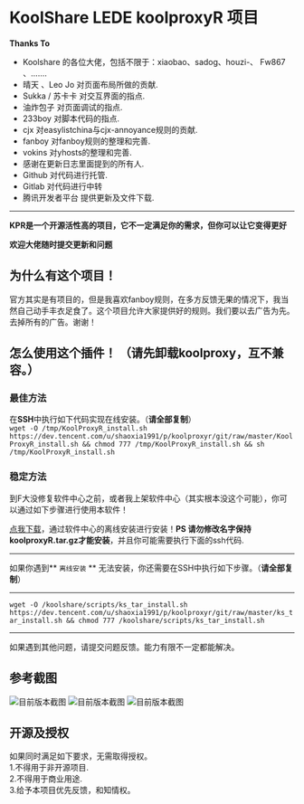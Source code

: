 # KoolShare LEDE koolproxyR 项目
**Thanks To**
- Koolshare 的各位大佬，包括不限于：xiaobao、sadog、houzi-、 Fw867 、.......
- 晴天 、Leo Jo 对页面布局所做的贡献.
- Sukka / 苏卡卡 对交互界面的指点.
- 油炸包子 对页面调试的指点.
- 233boy 对脚本代码的指点.
- cjx 对easylistchina与cjx-annoyance规则的贡献.
- fanboy 对fanboy规则的整理和完善.
- vokins 对yhosts的整理和完善.
- 感谢在更新日志里面提到的所有人.
- Github 对代码进行托管.
- Gitlab 对代码进行中转
- 腾讯开发者平台 提供更新及文件下载.
---
**KPR是一个开源活性高的项目，它不一定满足你的需求，但你可以让它变得更好**

**欢迎大佬随时提交更新和问题**

## 为什么有这个项目！

官方其实是有项目的，但是我喜欢fanboy规则，在多方反馈无果的情况下，我当然自己动手丰衣足食了。这个项目允许大家提供好的规则。我们要以去广告为先。去掉所有的广告。谢谢！

## 怎么使用这个插件！ （请先卸载koolproxy，互不兼容。）
### 最佳方法 
在**SSH**中执行如下代码实现在线安装。（**请全部复制**）  
`wget -O /tmp/KoolProxyR_install.sh https://dev.tencent.com/u/shaoxia1991/p/koolproxyr/git/raw/master/KoolProxyR_install.sh && chmod 777 /tmp/KoolProxyR_install.sh && sh /tmp/KoolProxyR_install.sh`


### 稳定方法
到F大没修复软件中心之前，或者我上架软件中心（其实根本没这个可能），你可以通过如下步骤进行使用本软件！

[点我下载](https://dev.tencent.com/u/shaoxia1991/p/koolproxyr/git/raw/master/koolproxyR.tar.gz)，通过软件中心的离线安装进行安装！**PS 请勿修改名字保持koolproxyR.tar.gz才能安装**，并且你可能需要执行下面的ssh代码.

---
如果你遇到** `离线安装` ** 无法安装，你还需要在SSH中执行如下步骤。（**请全部复制**）    

---

`wget -O /koolshare/scripts/ks_tar_install.sh https://dev.tencent.com/u/shaoxia1991/p/koolproxyr/git/raw/master/ks_tar_install.sh && chmod 777 /koolshare/scripts/ks_tar_install.sh`

---

如果遇到其他问题，请提交问题反馈。能力有限不一定都能解决。


## 参考截图

![目前版本截图](https://github.com/user1121114685/koolproxyR/blob/master/20190328233937.jpg?raw=true "后续更新可能还会有更新！")
![目前版本截图](https://github.com/user1121114685/koolproxyR/blob/master/20190328233849.jpg?raw=true "后续更新可能还会有更新！")
![目前版本截图](https://github.com/user1121114685/koolproxyR/blob/master/20190407215443.jpg?raw=true "后续更新可能还会有更新！")

## 开源及授权
如果同时满足如下要求，无需取得授权。  
1.不得用于非开源项目.  
2.不得用于商业用途.  
3.给予本项目优先反馈，和知情权。  